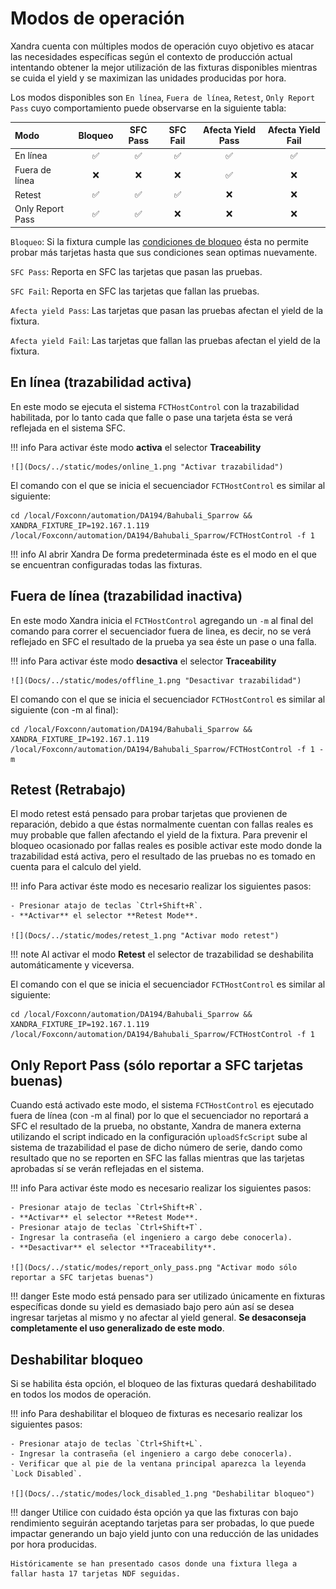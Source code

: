 # Modos de operación

Xandra cuenta con múltiples modos de operación cuyo objetivo es atacar las necesidades específicas según el contexto de producción actual intentando obtener la mejor utilización de las fixturas disponibles mientras se cuida el yield y se maximizan las unidades producidas por hora.

Los modos disponibles son `En línea`, `Fuera de línea`, `Retest`, `Only Report Pass` cuyo comportamiento puede observarse en la siguiente tabla:

Modo | Bloqueo | SFC Pass | SFC Fail | Afecta Yield Pass | Afecta Yield Fail
:--- | :---: | :---: | :---: | :---: | :---:
En línea | ✅ | ✅ | ✅ | ✅ | ✅ 
Fuera de línea | ❌ | ❌ | ❌ | ✅ | ❌
Retest | ✅ | ✅ | ✅ | ❌ | ❌
Only Report Pass | ✅ | ✅ | ❌ | ❌ | ❌

`Bloqueo`: Si la fixtura cumple las [condiciones de bloqueo](operation.md#logica-para-el-bloqueo-de-fixturas) ésta no permite probar más tarjetas hasta que sus condiciones sean optimas nuevamente.

`SFC Pass`: Reporta en SFC las tarjetas que pasan las pruebas.

`SFC Fail`: Reporta en SFC las tarjetas que fallan las pruebas.

`Afecta yield Pass`: Las tarjetas que pasan las pruebas afectan el yield de la fixtura.

`Afecta yield Fail`: Las tarjetas que fallan las pruebas afectan el yield de la fixtura.

## En línea (trazabilidad activa)

En este modo se ejecuta el sistema `FCTHostControl` con la trazabilidad habilitada, por lo tanto cada que falle o pase una tarjeta ésta se verá reflejada en el sistema SFC.

!!! info
    Para activar éste modo **activa** el selector **Traceability**

    ![](Docs/../static/modes/online_1.png "Activar trazabilidad")


El comando con el que se inicia el secuenciador `FCTHostControl` es similar al siguiente:

``` shell
cd /local/Foxconn/automation/DA194/Bahubali_Sparrow && XANDRA_FIXTURE_IP=192.167.1.119 /local/Foxconn/automation/DA194/Bahubali_Sparrow/FCTHostControl -f 1
```

!!! info
    Al abrir Xandra De forma predeterminada éste es el modo en el que se encuentran configuradas todas las fixturas.

## Fuera de línea (trazabilidad inactiva)

En este modo Xandra inicia el `FCTHostControl` agregando un `-m` al final del comando para correr el secuenciador fuera de linea, es decir, no se verá reflejado en SFC el resultado de la prueba ya sea éste un pase o una falla.

!!! info
    Para activar éste modo **desactiva** el selector **Traceability**

    ![](Docs/../static/modes/offline_1.png "Desactivar trazabilidad")

El comando con el que se inicia el secuenciador `FCTHostControl` es similar al siguiente (con -m al final):

``` shell
cd /local/Foxconn/automation/DA194/Bahubali_Sparrow && XANDRA_FIXTURE_IP=192.167.1.119 /local/Foxconn/automation/DA194/Bahubali_Sparrow/FCTHostControl -f 1 -m
```

## Retest (Retrabajo)

El modo retest está pensado para probar tarjetas que provienen de reparación, debido a que éstas normalmente cuentan con fallas reales es muy probable que fallen afectando el yield de la fixtura. Para prevenir el bloqueo ocasionado por fallas reales es posible activar este modo donde la trazabilidad está activa, pero el resultado de las pruebas no es tomado en cuenta para el calculo del yield.

!!! info
    Para activar éste modo es necesario realizar los siguientes pasos:

    - Presionar atajo de teclas `Ctrl+Shift+R`.
    - **Activar** el selector **Retest Mode**.

    ![](Docs/../static/modes/retest_1.png "Activar modo retest")

!!! note
    Al activar el modo **Retest** el selector de trazabilidad se deshabilita automáticamente y viceversa.

El comando con el que se inicia el secuenciador `FCTHostControl` es similar al siguiente:

``` shell
cd /local/Foxconn/automation/DA194/Bahubali_Sparrow && XANDRA_FIXTURE_IP=192.167.1.119 /local/Foxconn/automation/DA194/Bahubali_Sparrow/FCTHostControl -f 1
```

## Only Report Pass (sólo reportar a SFC tarjetas buenas)

Cuando está activado este modo, el sistema `FCTHostControl` es ejecutado fuera de línea (con -m al final) por lo que el secuenciador no reportará a SFC el resultado de la prueba, no obstante, Xandra de manera externa utilizando el script indicado en la configuración `uploadSfcScript` sube al sistema de trazabilidad el pase de dicho número de serie, dando como resultado que no se reporten en SFC las fallas mientras que las tarjetas aprobadas sí se verán reflejadas en el sistema.

!!! info
    Para activar éste modo es necesario realizar los siguientes pasos:

    - Presionar atajo de teclas `Ctrl+Shift+R`.
    - **Activar** el selector **Retest Mode**.
    - Presionar atajo de teclas `Ctrl+Shift+T`.
    - Ingresar la contraseña (el ingeniero a cargo debe conocerla).
    - **Desactivar** el selector **Traceability**.

    ![](Docs/../static/modes/report_only_pass.png "Activar modo sólo reportar a SFC tarjetas buenas")

!!! danger
    Este modo está pensado para ser utilizado únicamente en fixturas específicas donde su yield es demasiado bajo pero aún así se desea ingresar tarjetas al mismo y no afectar al yield general. **Se desaconseja completamente el uso generalizado de este modo**.

## Deshabilitar bloqueo

Si se habilita ésta opción, el bloqueo de las fixturas quedará deshabilitado en todos los modos de operación.

!!! info
    Para deshabilitar el bloqueo de fixturas es necesario realizar los siguientes pasos:

    - Presionar atajo de teclas `Ctrl+Shift+L`.
    - Ingresar la contraseña (el ingeniero a cargo debe conocerla).
    - Verificar que al pie de la ventana principal aparezca la leyenda `Lock Disabled`.

    ![](Docs/../static/modes/lock_disabled_1.png "Deshabilitar bloqueo")

!!! danger
    Utilice con cuidado ésta opción ya que las fixturas con bajo rendimiento seguirán aceptando tarjetas para ser probadas, lo que puede impactar generando un bajo yield junto con una reducción de las unidades por hora producidas.

    Históricamente se han presentado casos donde una fixtura llega a fallar hasta 17 tarjetas NDF seguidas.